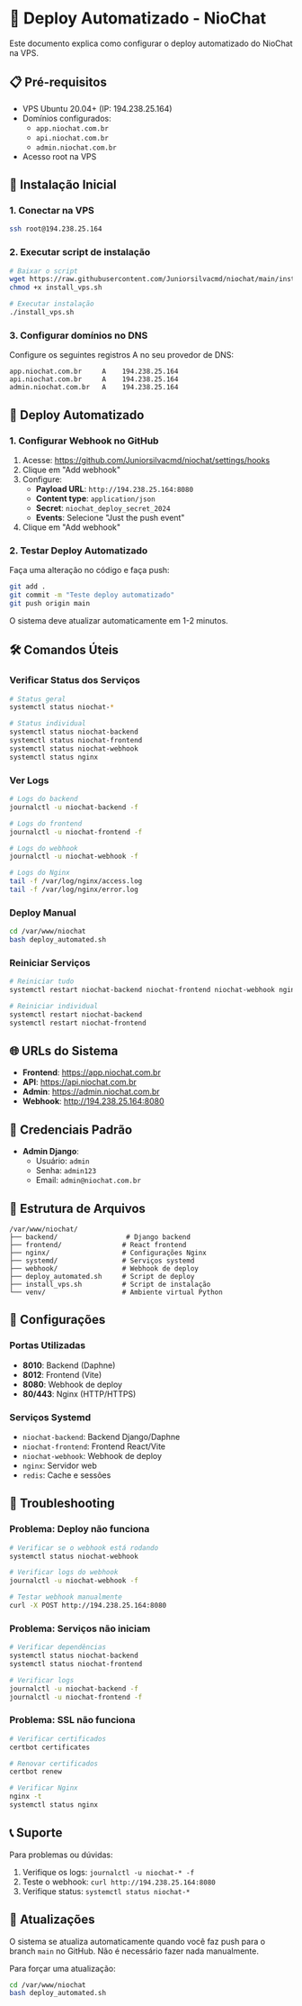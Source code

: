 # 🚀 Deploy Automatizado - NioChat

Este documento explica como configurar o deploy automatizado do NioChat na VPS.

## 📋 Pré-requisitos

- VPS Ubuntu 20.04+ (IP: 194.238.25.164)
- Domínios configurados:
  - `app.niochat.com.br`
  - `api.niochat.com.br`
  - `admin.niochat.com.br`
- Acesso root na VPS

## 🔧 Instalação Inicial

### 1. Conectar na VPS
```bash
ssh root@194.238.25.164
```

### 2. Executar script de instalação
```bash
# Baixar o script
wget https://raw.githubusercontent.com/Juniorsilvacmd/niochat/main/install_vps.sh
chmod +x install_vps.sh

# Executar instalação
./install_vps.sh
```

### 3. Configurar domínios no DNS
Configure os seguintes registros A no seu provedor de DNS:
```
app.niochat.com.br     A    194.238.25.164
api.niochat.com.br     A    194.238.25.164
admin.niochat.com.br   A    194.238.25.164
```

## 🔄 Deploy Automatizado

### 1. Configurar Webhook no GitHub

1. Acesse: https://github.com/Juniorsilvacmd/niochat/settings/hooks
2. Clique em "Add webhook"
3. Configure:
   - **Payload URL**: `http://194.238.25.164:8080`
   - **Content type**: `application/json`
   - **Secret**: `niochat_deploy_secret_2024`
   - **Events**: Selecione "Just the push event"
4. Clique em "Add webhook"

### 2. Testar Deploy Automatizado

Faça uma alteração no código e faça push:
```bash
git add .
git commit -m "Teste deploy automatizado"
git push origin main
```

O sistema deve atualizar automaticamente em 1-2 minutos.

## 🛠️ Comandos Úteis

### Verificar Status dos Serviços
```bash
# Status geral
systemctl status niochat-*

# Status individual
systemctl status niochat-backend
systemctl status niochat-frontend
systemctl status niochat-webhook
systemctl status nginx
```

### Ver Logs
```bash
# Logs do backend
journalctl -u niochat-backend -f

# Logs do frontend
journalctl -u niochat-frontend -f

# Logs do webhook
journalctl -u niochat-webhook -f

# Logs do Nginx
tail -f /var/log/nginx/access.log
tail -f /var/log/nginx/error.log
```

### Deploy Manual
```bash
cd /var/www/niochat
bash deploy_automated.sh
```

### Reiniciar Serviços
```bash
# Reiniciar tudo
systemctl restart niochat-backend niochat-frontend niochat-webhook nginx

# Reiniciar individual
systemctl restart niochat-backend
systemctl restart niochat-frontend
```

## 🌐 URLs do Sistema

- **Frontend**: https://app.niochat.com.br
- **API**: https://api.niochat.com.br
- **Admin**: https://admin.niochat.com.br
- **Webhook**: http://194.238.25.164:8080

## 🔐 Credenciais Padrão

- **Admin Django**: 
  - Usuário: `admin`
  - Senha: `admin123`
  - Email: `admin@niochat.com.br`

## 📁 Estrutura de Arquivos

```
/var/www/niochat/
├── backend/                 # Django backend
├── frontend/               # React frontend
├── nginx/                  # Configurações Nginx
├── systemd/                # Serviços systemd
├── webhook/                # Webhook de deploy
├── deploy_automated.sh     # Script de deploy
├── install_vps.sh          # Script de instalação
└── venv/                   # Ambiente virtual Python
```

## 🔧 Configurações

### Portas Utilizadas
- **8010**: Backend (Daphne)
- **8012**: Frontend (Vite)
- **8080**: Webhook de deploy
- **80/443**: Nginx (HTTP/HTTPS)

### Serviços Systemd
- `niochat-backend`: Backend Django/Daphne
- `niochat-frontend`: Frontend React/Vite
- `niochat-webhook`: Webhook de deploy
- `nginx`: Servidor web
- `redis`: Cache e sessões

## 🚨 Troubleshooting

### Problema: Deploy não funciona
```bash
# Verificar se o webhook está rodando
systemctl status niochat-webhook

# Verificar logs do webhook
journalctl -u niochat-webhook -f

# Testar webhook manualmente
curl -X POST http://194.238.25.164:8080
```

### Problema: Serviços não iniciam
```bash
# Verificar dependências
systemctl status niochat-backend
systemctl status niochat-frontend

# Verificar logs
journalctl -u niochat-backend -f
journalctl -u niochat-frontend -f
```

### Problema: SSL não funciona
```bash
# Verificar certificados
certbot certificates

# Renovar certificados
certbot renew

# Verificar Nginx
nginx -t
systemctl status nginx
```

## 📞 Suporte

Para problemas ou dúvidas:
1. Verifique os logs: `journalctl -u niochat-* -f`
2. Teste o webhook: `curl http://194.238.25.164:8080`
3. Verifique status: `systemctl status niochat-*`

## 🔄 Atualizações

O sistema se atualiza automaticamente quando você faz push para o branch `main` no GitHub. Não é necessário fazer nada manualmente.

Para forçar uma atualização:
```bash
cd /var/www/niochat
bash deploy_automated.sh
``` 